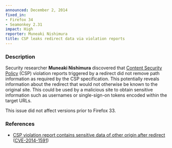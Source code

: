 ```yaml
---
announced: December 2, 2014
fixed_in:
- Firefox 34
- Seamonkey 2.31
impact: High
reporter: Muneaki Nishimura
title: CSP leaks redirect data via violation reports
---
```


<h3>Description</h3>

<p>Security researcher <strong>Muneaki Nishimura</strong> discovered that <a href="http://www.w3.org/TR/CSP/">Content Security Policy</a> (CSP) violation reports triggered by a redirect did not remove path information as required by the CSP specification. This potentially reveals information about the redirect that would not otherwise be known to the original site. This could be used by a malicious site to obtain sensitive information such as usernames or single-sign-on tokens encoded within the target URLs.
</p>

<p class="note">This issue did not affect versions prior to Firefox 33.</p>

<h3>References</h3>

<ul>
  <li><a href="https://bugzilla.mozilla.org/show_bug.cgi?id=1069762">
       CSP violation report contains sensitive data of other origin after
redirect</a>
(<a href="http://cve.mitre.org/cgi-bin/cvename.cgi?name=CVE-2014-1591"
class="ex-ref">CVE-2014-1591</a>)</li>
</ul>



